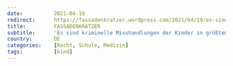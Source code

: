 ```yaml
---
date:          2021-04-19
redirect:      https://fassadenkratzer.wordpress.com/2021/04/19/es-sind-kriminelle-misshandlungen-der-kinder-in-grostem-stil-und-kein-widerstand-der-schulen/
title:         FASSADENKRATZER
subtitle:      'Es sind kriminelle Misshandlungen der Kinder in größtem Stil – Und kein Widerstand der Schulen'
country:       DE
categories:    [Recht, Schule, Medizin]
tags:          [kind]
---
```

